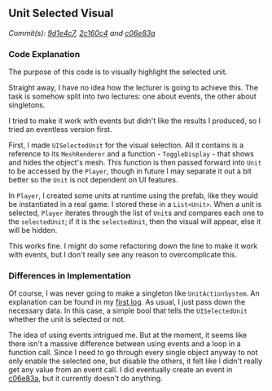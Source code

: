 ## Unit Selected Visual
_Commit(s): [9d1e4c7](https://github.com/Xakaiczar/ProjectXCompany/commit/9d1e4c71d84741ae7f1207889157121e9510a1d7), [2c160c4](https://github.com/Xakaiczar/ProjectXCompany/commit/2c160c4e0ea184d2c736f04a25e843e089504ee6) and [c06e83a](https://github.com/Xakaiczar/ProjectXCompany/commit/c06e83a0493056e6db0b20576dfe690709b55878)_ 

### Code Explanation
The purpose of this code is to visually highlight the selected unit.

Straight away, I have no idea how the lecturer is going to achieve this. The task is somehow split into two lectures: one about events, the other about singletons.

I tried to make it work with events but didn't like the results I produced, so I tried an eventless version first.

First, I made `UISelectedUnit` for the visual selection. All it contains is a reference to its `MeshRenderer` and a function - `ToggleDisplay` - that shows and hides the object's mesh. This function is then passed forward into `Unit` to be accessed by the `Player`, though in future I may separate it out a bit better so the `Unit` is not dependent on UI features.

In `Player`, I created some units at runtime using the prefab, like they would be instantiated in a real game. I stored these in a `List<Unit>`. When a unit is selected, `Player` iterates through the list of `Unit`s and compares each one to the `selectedUnit`; if it is the `selectedUnit`, then the visual will appear, else it will be hidden.

This works fine. I might do some refactoring down the line to make it work with events, but I don't really see any reason to overcomplicate this.

### Differences in Implementation
Of course, I was never going to make a singleton like `UnitActionSystem`. An explanation can be found in my [first log](https://github.com/Xakaiczar/ProjectXCompany/blob/main/Devlog/Log%20File%2001%20-%20General%20Design%20Principles.md#singletons). As usual, I just pass down the necessary data. In this case, a simple bool that tells the `UISelectedUnit` whether the unit is selected or not.

The idea of using events intrigued me. But at the moment, it seems like there isn't a massive difference between using events and a loop in a function call. Since I need to go through every single object anyway to not only enable the selected one, but disable the others, it felt like I didn't really get any value from an event call. I did eventually create an event in [c06e83a](https://github.com/Xakaiczar/ProjectXCompany/commit/c06e83a0493056e6db0b20576dfe690709b55878), but it currently doesn't do anything.
